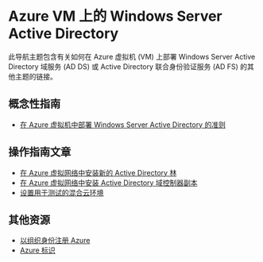 <properties 
	pageTitle="Azure VM 上的 Windows Server Active Directory | Azure" 
	description="你可以在 Azure 虚拟机上运行 Windows Server Active Directory 域服务 (AD DS) 或 Active Directory 联合身份验证服务 (AD FS)。" 
	services="active-directory" 
	documentationCenter="" 
	authors="markusvi" 
	manager="stevenpo" 
	tags="azure-classic-portal"/>

<tags 
	ms.service="active-directory" 
	ms.date="04/07/2016" 
	wacn.date="06/21/2016"/>


# Azure VM 上的 Windows Server Active Directory


此导航主题包含有关如何在 Azure 虚拟机 (VM) 上部署 Windows Server Active Directory 域服务 (AD DS) 或 Active Directory 联合身份验证服务 (AD FS) 的其他主题的链接。

## 概念性指南

- [在 Azure 虚拟机中部署 Windows Server Active Directory 的准则](https://msdn.microsoft.com/zh-CN/library/azure/jj156090.aspx) 

## 操作指南文章

- [在 Azure 虚拟网络中安装新的 Active Directory 林](/documentation/articles/active-directory-new-forest-virtual-machine/)
- [在 Azure 虚拟网络中安装 Active Directory 域控制器副本](/documentation/articles/virtual-networks-install-replica-active-directory-domain-controller/) 
- [设置用于测试的混合云环境](/documentation/articles/virtual-networks-setup-hybrid-cloud-environment-testing/)


## 其他资源

- [以组织身份注册 Azure](/documentation/articles/sign-up-organization/)
- [Azure 标识](/documentation/articles/fundamentals-identity/)





<!---HONumber=Mooncake_0613_2016-->